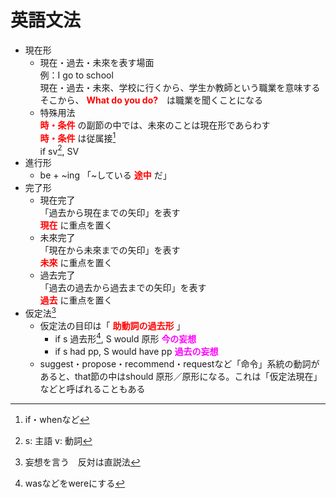 # 英語文法  
* 現在形  
    - 現在・過去・未來を表す場面  
    例：I go to school  
    現在・過去・未來、学校に行くから、学生か教師という職業を意味する  
    そこから、 **<font color=#FF0000 >What do you do?</font>**　は職業を聞くことになる  
    - 特殊用法  
    **<font color=#FF0000 >時・条件</font>** の副節の中では、未來のことは現在形であらわす  
    **<font color=#FF0000 >時・条件</font>** は従属接[^1]  
    if sv[^2], SV  
* 進行形  
    - be + ~ing 「~している **<font color=#FF0000 >途中</font>** だ」  
* 完了形  
    - 現在完了  
    「過去から現在までの矢印」を表す  
     **<font color=#FF0000 >現在</font>** に重点を置く  
    - 未來完了  
    「現在から未來までの矢印」を表す  
     **<font color=#FF0000 >未來</font>** に重点を置く  
    - 過去完了  
    「過去の過去から過去までの矢印」を表す  
     **<font color=#FF0000 >過去</font>** に重点を置く  
* 仮定法[^3]  
    - 仮定法の目印は「 **<font color=#FF0000 >助動詞の過去形</font>** 」  
        - if s 過去形[^4], S would 原形 **<font color=#FF00FF >今の妄想</font>**
        - if s had pp, S would have pp **<font color=#FF00FF >過去の妄想</font>**
    - suggest・propose・recommend・requestなど「命令」系統の動詞があると、that節の中はshould 原形／原形になる。これは「仮定法現在」などと呼ばれることもある  

[^1]: if・whenなど  
[^2]: s: 主語 v: 動詞  
[^3]: 妄想を言う　反対は直説法  
[^4]: wasなどをwereにする